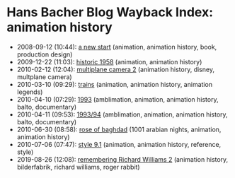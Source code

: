 # Hans Bacher Blog Wayback Index: animation history

* 2008-09-12 (10:44): [a new start](https://web.archive.org/web/https://one1more2time3.wordpress.com/2008/09/12/a-new-start/) (animation, animation history, book, production design)
* 2009-12-22 (11:03): [historic 1958](https://web.archive.org/web/https://one1more2time3.wordpress.com/2009/12/22/historic-1958/) (animation, animation history)
* 2010-02-12 (12:04): [multiplane camera 2](https://web.archive.org/web/https://one1more2time3.wordpress.com/2010/02/12/multiplane-camera-2/) (animation history, disney, multplane camera)
* 2010-03-10 (09:29): [trains](https://web.archive.org/web/https://one1more2time3.wordpress.com/2010/03/10/trains/) (animation, animation history, animation legends)
* 2010-04-10 (07:29): [1993](https://web.archive.org/web/https://one1more2time3.wordpress.com/2010/04/10/1993/) (amblimation, animation, animation history, balto, documentary)
* 2010-04-11 (09:53): [1993/94](https://web.archive.org/web/https://one1more2time3.wordpress.com/2010/04/11/199394/) (amblimation, animation, animation history, balto, documentary)
* 2010-06-30 (08:58): [rose of baghdad](https://web.archive.org/web/https://one1more2time3.wordpress.com/2010/06/30/rose-of-baghdad/) (1001 arabian nights, animation, animation history)
* 2010-07-06 (07:47): [style 9.1](https://web.archive.org/web/https://one1more2time3.wordpress.com/2010/07/06/style-9-1/) (animation, animation history, reference, style)
* 2019-08-26 (12:08): [remembering Richard Williams 2](https://web.archive.org/web/https://one1more2time3.wordpress.com/2019/08/26/remembering-richard-williams-2/) (animation history, bilderfabrik, richard williams, roger rabbit)